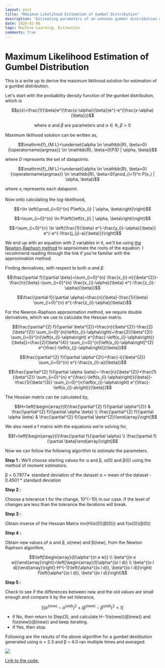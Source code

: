 ```yaml
---
layout: post
title: "Maximum Likelihood Estimation of Gumbel Distribution"
description: "Estimating parameters of an unknown gumbel distribution using maximum likelihood."
date: 2020-02-06
tags: Machine Learning, Estimation
comments: true
---
```


# Maximum Likelihood Estimation of Gumbel Distribution

This is a write up to derive the maximum liklihood solution for estimation of a gumbel distribution.

Let's start with the probability density function of the gumbel distribution, which is

$$p(x)=\frac{1}{\beta}e^{\frac{x-\alpha}{\beta}}e^{-e^{\frac{x-\alpha}{\beta}}}$$

$$\text{where }\alpha \text{ and } \beta \text{ are parameters and }\alpha \in \mathbb{R}, \beta > 0$$

Maximum liklihood solution can be written as, 

$$\mathrm{f}_{M L}=\underset{\alpha \in \mathbb{R}, \beta>0}{\operatorname{argmax}} \in \mathbb{R}, \beta>0(P(D | \alpha, \beta))$$

where *D* represents the set of datapoints.

$$\mathrm{f}_{M L}=\underset{\alpha \in \mathbb{R}, \beta>0}{\operatorname{argmax}} \in \mathbb{R}, \beta>0(\prod_{i=1}^n P(x_i | \alpha, \beta))$$

where *x*<sub>*i*</sub> represents each datapoint.

Now onto calculating the log-likelihood,

$$=\ln \left(\prod_{i=0}^{n} P\left(x_{i} | \alpha, \beta\right)\right)$$

$$=\sum_{i=0}^{n} \ln P\left(\left(x_{i} | \alpha, \beta\right)\right)$$

$$=\sum_{i=0}^{n} \ln \left(\frac{1}{\beta} e^{-\frac{y_{i}-\alpha}{\beta}} e^{-e^{-\frac{j_{j}-a}{\beta}}}\right)$$

We end up with an equation with 2 variables in it, we'll be using [the Newton-Raphson method](http://www.sosmath.com/calculus/diff/der07/der07.html) to approximate the roots of the equation. I recommend reading through the link if you're familiar with the approximation method.

Finding derivatives, with respect to both *α* and *β*.

$$\frac{\partial f}{\partial \beta}=\sum_{i=0}^{n} \frac{x_{i}-n}{\beta^{2}}-\frac{n}{\beta}-\sum_{i=0}^{n} \frac{x_{i}-\alpha}{\beta} e^{-\frac{z_{i}-\alpha}{\beta}}$$

$$\frac{\partial f}{\partial \alpha}=\frac{n}{\beta}-\frac{1}{\beta} \sum_{i=0}^{n} e^{-\frac{z_{i}-\alpha}{\beta}}$$

For the Newron-Raphson approximation method, we require double derivatives, which we use to calculate the Hessian matrix.

$$\frac{\partial^{2} f}{\partial \beta^{2}}=\frac{n}{\beta^{2}}-\frac{2}{\beta^{2}} \sum_{i=0}^{n}\left(x_{i}-\alpha\right)+\frac{2}{\beta^{3}} \sum_{i=0}^{n}\left(x_{i}-\alpha\right) e^{\frac{-\left(x_{i}-\alpha\right)}{\beta}}+\frac{2}{\beta^{4}} \sum_{i=0}^{n}\left(x_{i}-\alpha\right)^{2} e^{\frac{-\left(x_{j}-\alpha\right)}{\beta}}$$

$$\frac{\partial^{2} f}{\partial \alpha^{2}}=\frac{-i}{\beta^{2}} \sum_{i=0}^{n} e^{-\frac{x_{i}-a}{\beta}}$$

$$\frac{\partial^{2} f}{\partial \alpha \beta}=-\frac{n}{\beta^{2}}+\frac{1}{\beta^{2}} \sum_{i=0}^{n} e^{\frac{-\left(x_{i}-\alpha\right)}{\beta}}-\frac{1}{\beta^{3}} \sum_{i=0}^{n}\left(x_{i}-\alpha\right) e^{\frac{-\left(x_{i}-a\right)}{\beta}}$$

The Hessian matrix can be calculated by, 

$$H=\left[\begin{array}{ll}\frac{\partial^{2} f}{\partial \alpha^{2}} & \frac{\partial^{2} f}{\partial \alpha \beta} \\ \frac{\partial^{2} f}{\partial \alpha \beta} & \frac{\partial^{2} f}{\partial \beta^{2}}\end{array}\right]$$

We also need a f matrix with the equations we’re solving for,

$$f=\left[\begin{array}{l}\frac{\partial f}{\partial \alpha} \\ \frac{\partial f}{\partial \beta}\end{array}\right]$$

Now we can follow the following algorithm to estimate the parameters.

**Step 1 :**
We’ll choose starting values for α and β, α(0) and β(0) using the method of moment estimators. 

β = 0.7977∗ standard deviation of the dataset
α = mean of the dataset - 0.4501 * standard deviation

**Step 2 :**

Choose a tolerance t for the change, 10^(−10) in our case. If the level of changes are less than the tolerance the iterations will break.

**Step 3 :**

Obtain inverse of the Hessian Matrix inv(H(α(0))(β(0))) and f(α(0))(β(0))

**Step 4 :**

Obtain new values of α and β, α(new) and β(new), from the Newton Raphson algorithm,

$$\left[\begin{array}{l}\alpha^{(n e w)} \\ \beta^{(n e w)}\end{array}\right]=\left[\begin{array}{l}\alpha^{(o l d)} \\ \beta^{(o l d)}\end{array}\right]-H^{-1}\left(\alpha^{(o l d)}, \beta^{(o l d)}\right) f\left(\alpha^{(o l d)}, \beta^{(o l d)}\right)$$

**Step 5 :**

Check to see if the differences between new and the old values are small enough and compare it by the set tolerance,

$$\left[\left(\alpha^{(n e w)}-\alpha^{(o l d)}\right)^{2}+\left(\beta^{(n e w)}-\beta^{(o l d)}\right)^{2}<t\right]$$

- if No, then return to Step(3), and calculate H−1(α(new))(β(new)) and f(α(new))(β(new)) and keep iterating.
- if Yes, then stop.

Following are the results of the above algorithm for a gumbel destibution generated using α = 2.3 and β = 4.0 ran multiple times and averaged.


![](https://i.imgur.com/EjvbGg5.png)

[Link to the code.](https://github.com/mnk400/gumbelMLE)